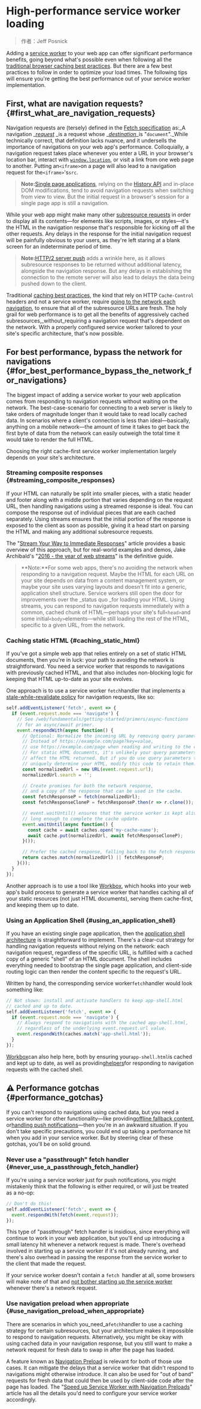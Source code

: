 # High-performance service worker loading

> 作者：Jeff Posnick

Adding a [service worker](https://developers.google.com/web/fundamentals/getting-started/primers/service-workers?hl=zh-cn) to your web app can offer significant performance benefits, going beyond what's possible even when following all the [traditional browser caching best practices](../../performance/optimizing-content-efficiency/http-caching-hl=zh-cn.html). But there are a few best practices to follow in order to optimize your load times. The following tips will ensure you're getting the best performance out of your service worker implementation.

## First, what are navigation requests? {#first_what_are_navigation_requests}

Navigation requests are \(tersely\) defined in the [Fetch specification](https://fetch.spec.whatwg.org/#navigation-request) as:_A navigation _[_request_](https://fetch.spec.whatwg.org/#concept-request) _is a request whose _[_destination_](https://fetch.spec.whatwg.org/#concept-request-destination)\_is "`document`".\_While technically correct, that definition lacks nuance, and it undersells the importance of navigations on your web app's performance. Colloquially, a navigation request takes place whenever you enter a URL in your browser's location bar, interact with [`window.location`](https://developer.mozilla.org/en-US/docs/Web/API/Window/location), or visit a link from one web page to another. Putting an`<iframe>`on a page will also lead to a navigation request for the`<iframe>`'s`src`.

> **Note:**[Single page applications](https://en.wikipedia.org/wiki/Single-page_application), relying on the [History API](https://developer.mozilla.org/en-US/docs/Web/API/History_API) and in-place DOM modifications, tend to avoid navigation requests when switching from view to view. But the initial request in a browser's session for a single page app is still a navigation.

While your web app might make many other [subresource requests](https://fetch.spec.whatwg.org/#subresource-request) in order to display all its contents—for elements like scripts, images, or styles—it's the HTML in the navigation response that's responsible for kicking off all the other requests. Any delays in the response for the initial navigation request will be painfully obvious to your users, as they're left staring at a blank screen for an indeterminate period of time.

> **Note:**[HTTP/2 server push](../../performance/http2/index-hl=zh-cn.html#server_push) adds a wrinkle here, as it allows subresource responses to be returned without additional latency, alongside the navigation response. But any delays in establishing the connection to the remote server will also lead to delays the data being pushed down to the client.

Traditional [caching best practices](../../performance/optimizing-content-efficiency/http-caching-hl=zh-cn.html#top_of_page), the kind that rely on HTTP `Cache-Control `headers and not a service worker, require [going to the network each navigation](../../performance/optimizing-content-efficiency/http-caching-hl=zh-cn.html#invalidating_and_updating_cached_responses), to ensure that all of the subresource URLs are fresh. The holy grail for web performance is to get all the benefits of aggressively cached subresources,\_without\_requiring a navigation request that's dependent on the network. With a properly configured service worker tailored to your site's specific architecture, that's now possible.

## For best performance, bypass the network for navigations {#for_best_performance_bypass_the_network_for_navigations}

The biggest impact of adding a service worker to your web application comes from responding to navigation requests without waiting on the network. The best-case-scenario for connecting to a web server is likely to take orders of magnitude longer than it would take to read locally cached data. In scenarios where a client's connection is less than ideal—basically, anything on a mobile network—the amount of time it takes to get back the first byte of data from the network can easily outweigh the total time it would take to render the full HTML.

Choosing the right cache-first service worker implementation largely depends on your site's architecture.

### Streaming composite responses {#streaming_composite_responses}

If your HTML can naturally be split into smaller pieces, with a static header and footer along with a middle portion that varies depending on the request URL, then handling navigations using a streamed response is ideal. You can compose the response out of individual pieces that are each cached separately. Using streams ensures that the initial portion of the response is exposed to the client as soon as possible, giving it a head start on parsing the HTML and making any additional subresource requests.

The "[Stream Your Way to Immediate Responses](https://developers.google.com/web/updates/2016/06/sw-readablestreams?hl=zh-cn)" article provides a basic overview of this approach, but for real-world examples and demos, Jake Archibald's "[2016 - the year of web streams](https://jakearchibald.com/2016/streams-ftw/)" is the definitive guide.

> **Note:**For some web apps, there's no avoiding the network when responding to a navigation request. Maybe the HTML for each URL on your site depends on data from a content management system, or maybe your site uses varying layouts and doesn't fit into a generic, application shell structure. Service workers still open the door for improvements over the \_status quo \_for loading your HTML. Using streams, you can respond to navigation requests immediately with a common, cached chunk of HTML—perhaps your site's full`<head>`and some initial`<body>`elements—while still loading the rest of the HTML, specific to a given URL, from the network.

### Caching static HTML {#caching_static_html}

If you've got a simple web app that relies entirely on a set of static HTML documents, then you're in luck: your path to avoiding the network is straightforward. You need a service worker that responds to navigations with previously cached HTML, and that also includes non-blocking logic for keeping that HTML up-to-date as your site evolves.

One approach is to use a service worker `fetch`handler that implements a [stale-while-revalidate policy](../../instant-and-offline/offline-cookbook/index-hl=zh-cn.html#stale-while-revalidate) for navigation requests, like so:

```js
self.addEventListener('fetch', event => {
  if (event.request.mode === 'navigate') {
    // See /web/fundamentals/getting-started/primers/async-functions
    // for an async/await primer.
    event.respondWith(async function() {
      // Optional: Normalize the incoming URL by removing query parameters.
      // Instead of https://example.com/page?key=value,
      // use https://example.com/page when reading and writing to the cache.
      // For static HTML documents, it's unlikely your query parameters will
      // affect the HTML returned. But if you do use query parameters that
      // uniquely determine your HTML, modify this code to retain them.
      const normalizedUrl = new URL(event.request.url);
      normalizedUrl.search = '';

      // Create promises for both the network response,
      // and a copy of the response that can be used in the cache.
      const fetchResponseP = fetch(normalizedUrl);
      const fetchResponseCloneP = fetchResponseP.then(r => r.clone());

      // event.waitUntil() ensures that the service worker is kept alive
      // long enough to complete the cache update.
      event.waitUntil(async function() {
        const cache = await caches.open('my-cache-name');
        await cache.put(normalizedUrl, await fetchResponseCloneP);
      }());

      // Prefer the cached response, falling back to the fetch response.
      return caches.match(normalizedUrl) || fetchResponseP;
    }());
  }
});
```

Another approach is to use a tool like [Workbox](https://workboxjs.org/), which hooks into your web app's build process to generate a service worker that handles caching all of your static resources \(not just HTML documents\), serving them cache-first, and keeping them up to date.

### Using an Application Shell {#using_an_application_shell}

If you have an existing single page application, then the [application shell architecture](../../architecture/app-shell-hl=zh-cn.html) is straightforward to implement. There's a clear-cut strategy for handling navigation requests without relying on the network: each navigation request, regardless of the specific URL, is fulfilled with a cached copy of a generic "shell" of an HTML document. The shell includes everything needed to bootstrap the single page application, and client-side routing logic can then render the content specific to the request's URL.

Written by hand, the corresponding service worker`fetch`handler would look something like:

```js
// Not shown: install and activate handlers to keep app-shell.html
// cached and up to date.
self.addEventListener('fetch', event => {
  if (event.request.mode === 'navigate') {
    // Always respond to navigations with the cached app-shell.html,
    // regardless of the underlying event.request.url value.
    event.respondWith(caches.match('app-shell.html'));
  }
});
```

[Workbox](https://workboxjs.org/)can also help here, both by ensuring your`app-shell.html`is cached and kept up to date, as well as providing[helpers](https://workboxjs.org/reference-docs/latest/module-workbox-sw.Router.html#registerNavigationRoute)for responding to navigation requests with the cached shell.

## ⚠️ Performance gotchas {#performance_gotchas}

If you can't respond to navigations using cached data, but you need a service worker for other functionality—like providing[offline fallback content](../../instant-and-offline/offline-cookbook/index-hl=zh-cn.html#generic-fallback), or[handling push notifications](https://developers.google.com/web/fundamentals/getting-started/codelabs/push-notifications/?hl=zh-cn)—then you're in an awkward situation. If you don't take specific precautions, you could end up taking a performance hit when you add in your service worker. But by steering clear of these gotchas, you'll be on solid ground.

### Never use a "passthrough" fetch handler {#never_use_a_passthrough_fetch_handler}

If you're using a service worker just for push notifications, you might mistakenly think that the following is either required, or will just be treated as a no-op:

```js
// Don't do this!
self.addEventListener('fetch', event => {
  event.respondWith(fetch(event.request));
});
```

This type of "passthrough" fetch handler is insidious, since everything will continue to work in your web application, but you'll end up introducing a small latency hit whenever a network request is made. There's overhead involved in starting up a service worker if it's not already running, and there's also overhead in passing the response from the service worker to the client that made the request.

If your service worker doesn't contain a `fetch `handler at all, some browsers will make note of that and [not bother starting up the service worker](https://github.com/w3c/ServiceWorker/issues/718) whenever there's a network request.

### Use navigation preload when appropriate {#use_navigation_preload_when_appropriate}

There are scenarios in which you\_need\_a`fetch`handler to use a caching strategy for certain subresources, but your architecture makes it impossible to respond to navigation requests. Alternatively, you might be okay with using cached data in your navigation response, but you still want to make a network request for fresh data to swap in after the page has loaded.

A feature known as [Navigation Preload](https://developer.mozilla.org/en-US/docs/Web/API/NavigationPreloadManager) is relevant for both of those use cases. It can mitigate the delays that a service worker that didn't respond to navigations might otherwise introduce. It can also be used for "out of band" requests for fresh data that could then be used by client-side code after the page has loaded. The "[Speed up Service Worker with Navigation Preloads](https://developers.google.com/web/updates/2017/02/navigation-preload?hl=zh-cn)" article has all the details you'd need to configure your service worker accordingly.

